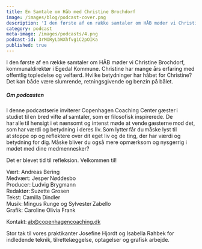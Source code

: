 ```yaml
---
title: En Samtale om Håb med Christine Brochdorf
image: /images/blog/podcast-cover.png
description: 'I den første af en række samtaler om HÅB møder vi Christine Brochdorf, kommunaldirektør i Egedal Kommune. Christine har mange års erfaring med offentlig topledelse og velfærd. Hvilke betydninger har håbet for Christine? Det kan både være slumrende, retningsgivende og benzin på bålet.'
category: podcast
meta-image: /images/podcasts/4.png
podcast-id: 3rMORyLbWXhfvg1C2pOIKa
published: true
---
```


I den første af en række samtaler om HÅB møder vi Christine Brochdorf, kommunaldirektør i Egedal Kommune. Christine har mange års erfaring med offentlig topledelse og velfærd. Hvilke betydninger har håbet for Christine? Det kan både være slumrende, retningsgivende og benzin på bålet.

##### Om podcasten

I denne podcastserie inviterer Copenhagen Coaching Center gæster i studiet til en bred vifte af samtaler, som er filosofisk inspirerede. De har alle til hensigt i et nænsomt og intenst møde at vende gæsterne mod det, som har værdi og betydning i deres liv. Som lytter får du måske lyst til at stoppe op og reflektere over dit eget liv og de ting, der har værdi og betydning for dig. Måske bliver du også mere opmærksom og nysgerrig i mødet med dine medmennesker?

Det er blevet tid til refleksion. Velkommen til!  

Vært: Andreas Bering<br>
Medvært: Jesper Nøddesbo<br>
Producer: Ludvig Brygmann<br>
Redaktør: Suzette Grosen<br>
Tekst: Camilla Dindler<br>
Musik: Mingus Runge og Sylvester Zabello<br>
Grafik: Caroline Olivia Frank

Kontakt: ab@copenhagencoaching.dk

Stor tak til vores praktikanter Josefine Hjordt og Isabella Rahbek for indledende teknik, tilrettelæggelse, optagelser og grafisk arbejde.